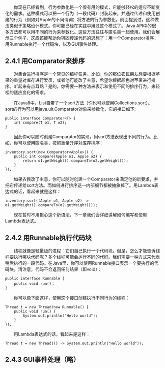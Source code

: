 &emsp;&emsp;你现在已经看到，行为参数化是一个很有用的模式，它能够轻松的适应不断变化的需求。这种模式可以把一个行为（一段代码）封装起来，并通过传递和使用创建的行为（例如对Apple的不同谓词）将方法的行为参数化。前面提到过，这种做法类似于策略设计模式。你可能已经在实践中用过这个模式了。Java API中的很多方法都可以用不同的行为来参数化。这些方法往往与匿名类一起使用。我们会展示三个例子，这应该能帮助你巩固传递代码的思想了：用一个Comparator排序，用Runnable执行一个代码块，以及GUI事件处理。

## 2.4.1 用Comparator来排序

&emsp;&emsp;对集合进行排序是一个常见的编程任务。比如，你的那位农民朋友想要根据苹果的重量对库存进行爱须，或者他可能改了主意，希望你根据颜色对苹果进行排序。听起来有点耳熟？是的，你需要一种方法来表示和使用不同的排序行为，来轻松的适应变化的需求。

&emsp;&emsp;在Java8中，List自带了一个sort方法（你也可以使用Collections.sort）。sort的行为可以用java.uit.Comparator对象来参数化，它的接口如下:
```
public interface Comparator<T> {
    int compare(T o1, T o2);
}
```
&emsp;&emsp;因此你可以随时创建Comparator的实现，用sort方法表现出不同的行为。比如，你可以使用匿名类，按照重量升序对库存排序：
```
inventory.sort(new Comparator<Apple>() {
    public int compare(Apple o1, Apple o2) {
        return o1.getWeight().compareTo(o2.getWeight());
    }
});
```
&emsp;&emsp;如果农民改了主意，你可以随时创建一个Comparator来满足他的新要求，并把它传递给sort方法。而如何进行排序这一内部细节都被抽象掉了。用Lambda表达式的话，看起来就是这样：
```
inventory.sort((Apple o1, Apple o2) -> o1.getWeight().compareTo(o2.getWeight()));
```
&emsp;&emsp;现在暂时不用担心这个新语法，下一章我们会详细讲解如何编写和使用Lambda表达式。

## 2.4.2 用Runnable执行代码块

&emsp;&emsp;线程就像是轻量级的进程：它们自己执行一个代码块。但是，怎么才能告诉线程要执行哪块代码呢？多个线程可能会运行不同的代码。我们需要一种方式来代表稍后执行的一段代码。在Java里，你可以使用Runnable接口表示一个要执行的代码块。清注意，代码不会返回任何结果（即void）：
```
public interface Runnable {
    public void run()；
}
```

&emsp;&emsp;你可以像下面这样，使用这个接口创建执行不同行为的线程：
```
Thread t = new Thread(new Runnable() {
    public void run() {
        System.out.println("Hello world");
    }
});
```
&emsp;&emsp;用Lambda表达式的话，看起来是这样：
```
Thread t = new Thread(() -> System.out.println("Hello world"));
```

## 2.4.3 GUI事件处理（略）